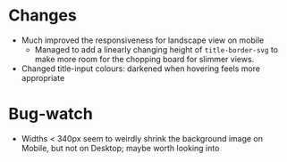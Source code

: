 # Changes

- Much improved the responsiveness for landscape view on mobile
    - Managed to add a linearly changing height of `title-border-svg` to make more room for the chopping board for slimmer views.
- Changed title-input colours: darkened when hovering feels more appropriate


# Bug-watch
- Widths < 340px seem to weirdly shrink the background image on Mobile, but not on Desktop; maybe worth looking into